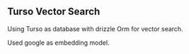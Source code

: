 ## Turso Vector Search

Using Turso as database with drizzle Orm for vector search.

Used google as embedding model.

